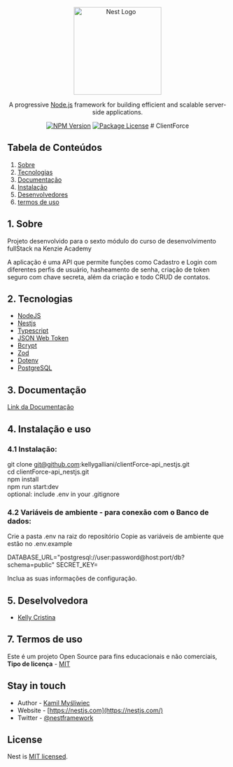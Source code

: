 <p align="center">
  <a href="http://nestjs.com/" target="blank"><img src="https://nestjs.com/img/logo-small.svg" width="200" alt="Nest Logo" /></a>
</p>

[circleci-image]: https://img.shields.io/circleci/build/github/nestjs/nest/master?token=abc123def456
[circleci-url]: https://circleci.com/gh/nestjs/nest

  <p align="center">A progressive <a href="http://nodejs.org" target="_blank">Node.js</a> framework for building efficient and scalable server-side applications.</p>
    <p align="center">
<a href="https://www.npmjs.com/~nestjscore" target="_blank"><img src="https://img.shields.io/npm/v/@nestjs/core.svg" alt="NPM Version" /></a>
<a href="https://www.npmjs.com/~nestjscore" target="_blank"><img src="https://img.shields.io/npm/l/@nestjs/core.svg" alt="Package License" /></a>
# ClientForce

<h2>Tabela de Conteúdos</h2>

1. [ Sobre ](#sobre)
2. [ Tecnologias](#techs)
3. [ Documentação ](#documentacao)
4. [ Instalação ](#install)
5. [ Desenvolvedores ](#devs)
6. [ termos de uso ](#termos)

<a name="sobre"></a>

## 1. Sobre

Projeto desenvolvido para o sexto módulo do curso de desenvolvimento fullStack na Kenzie Academy 

A aplicação é uma API que permite funções como Cadastro e Login com diferentes perfis de usuário, hasheamento de senha, criação de token seguro com chave secreta, além da criação e todo CRUD de contatos.

<a name="links"></a>

<a name="techs"></a>

## 2. Tecnologias

- <a name="nodeJS" href="https://docs.nodejs.org/en/docs/" target="_blank">NodeJS</a>
- <a name="express" href="https://docs.nestjs.com/" target="_blank">Nestjs</a>
- <a name="Typescript" href="https://www.typescriptlang.org/docs/" target="_blank">Typescript</a>
- <a name="jsonwebtoken" href="https://www.npmjs.com/package/jsonwebtoken" target="_blank">JSON Web Token</a>
- <a name="bcrypt" href="https://www.npmjs.com/package/bcrypt" target="_blank">Bcrypt</a>
- <a name="zod" href="https://zod.dev/" target="_blank">Zod</a>
- <a name="dotenv" href="https://www.npmjs.com/package/dotenv" target="_blank">Dotenv</a>
- <a name="postgreSQL" href="https://www.postgresql.org/docs/" target="_blank">PostgreSQL</a>

<a name="documentacao"></a>

## 3. Documentação


<a name="doc" href="https://clientforce-api-nestjs.onrender.com/api" target="_blank">Link da Documentação</a>

<a name="install"></a>

## 4. Instalação e uso

### 4.1 Instalação:

git clone git@github.com:kellygalliani/clientForce-api_nestjs.git
<br>
cd clientForce-api_nestjs.git
<br>
npm install
<br>
npm run start:dev
<br>
optional: include .env in your .gitignore

### 4.2 Variáveis de ambiente - para conexão com o Banco de dados:

Crie a pasta .env na raiz do repositório
Copie as variáveis de ambiente que estão no .env.example
  
 DATABASE_URL="postgresql://user:password@host:port/db?schema=public"
SECRET_KEY=

Inclua as suas informações de configuração.

<a name="devs"></a>

## 5. Deselvolvedora

- <a name="kelly" href="" target="_blank">Kelly Cristina</a>

<a name="termos"></a>

## 7. Termos de uso

Este é um projeto Open Source para fins educacionais e não comerciais, **Tipo de licença** - <a name="mit" href="https://opensource.org/licenses/MIT" target="_blank">MIT</a>

## Stay in touch

- Author - [Kamil Myśliwiec](https://kamilmysliwiec.com)
- Website - [https://nestjs.com](https://nestjs.com/)
- Twitter - [@nestframework](https://twitter.com/nestframework)

## License

Nest is [MIT licensed](LICENSE).
